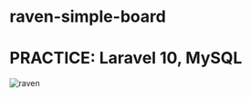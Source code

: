 # raven-simple-board
PRACTICE: Laravel 10, MySQL
=======

![raven](https://github.com/user-attachments/assets/a4bddc74-0d46-40a4-9311-380f3c705374)
